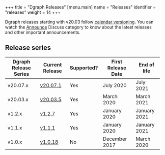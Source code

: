 +++
title = "Dgraph Releases"
[menu.main]
  name = "Releases"
  identifier = "releases"
  weight = 14
+++

Dgraph releases starting with v20.03 follow [calendar versioning](https://calver.org).
You can watch the [Announce][] Discuss category to know about the latest releases and other important announcements.

[Announce]: https://discuss.dgraph.io/c/announce

## Release series

 Dgraph Release Series | Current Release | Supported? | First Release Date | End of life
-----------------------|-----------------|------------|--------------------|------------
 v20.07.x              | [v20.07.1][]    | Yes        | July 2020          | July 2021       
 v20.03.x              | [v20.03.5][]    | Yes        | March 2020         | March 2021
 v1.2.x                | [v1.2.7][]      | Yes        | January 2020       | January 2021
 v1.1.x                | [v1.1.1][]      | Yes        | January 2020       | January 2021
 v1.0.x                | [v1.0.18][]     | No         | December 2017      | March 2020


[v20.07.1]: https://discuss.dgraph.io/t/dgraph-v20-07-1-savvy-shuri-1/10441
[v20.03.5]: https://discuss.dgraph.io/t/dgraph-v20-03-5-release/10442
[v1.2.7]: https://discuss.dgraph.io/t/dgraph-v1-2-7/10507
[v1.1.1]: https://discuss.dgraph.io/t/dgraph-v1-1-1-release/5664
[v1.0.18]: https://discuss.dgraph.io/t/dgraph-v1-0-18-release/5663
